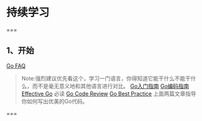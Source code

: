 # 持续学习
===

## 1、开始

[Go FAQ](https://learnku.com/go/wikis/38175)
> Note:强烈建议优先看这个，学习一门语言，你得知道它能干什么不能干什么，而不是毫无意义地和其他语言进行对比。
[Go入门指南](https://learnku.com/docs/the-way-to-go)
[Go编码指南](https://learnku.com/go/wikis/38174)
[Effective Go](https://learnku.com/docs/effective-go/2020)
> 必读
[Go Code Review](https://learnku.com/go/wikis/48375)
[Go Best Practice](https://learnku.com/go/wikis/38430)
> 上面两篇文章指导你如何写出优美的Go代码。

===
